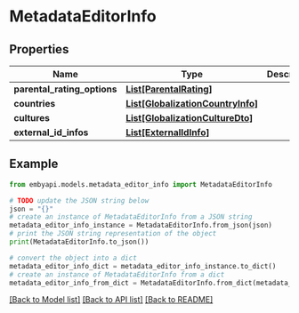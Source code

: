 # MetadataEditorInfo


## Properties

Name | Type | Description | Notes
------------ | ------------- | ------------- | -------------
**parental_rating_options** | [**List[ParentalRating]**](ParentalRating.md) |  | [optional] 
**countries** | [**List[GlobalizationCountryInfo]**](GlobalizationCountryInfo.md) |  | [optional] 
**cultures** | [**List[GlobalizationCultureDto]**](GlobalizationCultureDto.md) |  | [optional] 
**external_id_infos** | [**List[ExternalIdInfo]**](ExternalIdInfo.md) |  | [optional] 

## Example

```python
from embyapi.models.metadata_editor_info import MetadataEditorInfo

# TODO update the JSON string below
json = "{}"
# create an instance of MetadataEditorInfo from a JSON string
metadata_editor_info_instance = MetadataEditorInfo.from_json(json)
# print the JSON string representation of the object
print(MetadataEditorInfo.to_json())

# convert the object into a dict
metadata_editor_info_dict = metadata_editor_info_instance.to_dict()
# create an instance of MetadataEditorInfo from a dict
metadata_editor_info_from_dict = MetadataEditorInfo.from_dict(metadata_editor_info_dict)
```
[[Back to Model list]](../README.md#documentation-for-models) [[Back to API list]](../README.md#documentation-for-api-endpoints) [[Back to README]](../README.md)



